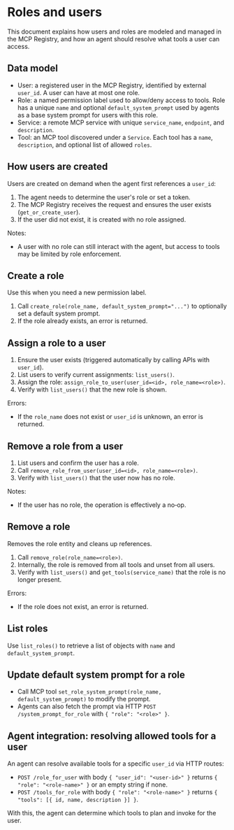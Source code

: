 # Roles and users

This document explains how users and roles are modeled and managed in the MCP Registry, and how an agent should resolve what tools a user can access.

## Data model

- User: a registered user in the MCP Registry, identified by external `user_id`. A user can have at most one role.
- Role: a named permission label used to allow/deny access to tools. Role has a unique `name` and optional `default_system_prompt` used by agents as a base system prompt for users with this role.
- Service: a remote MCP service with unique `service_name`, `endpoint`, and `description`.
- Tool: an MCP tool discovered under a `Service`. Each tool has a `name`, `description`, and optional list of allowed `roles`.

## How users are created

Users are created on demand when the agent first references a `user_id`:

1. The agent needs to determine the user's role or set a token.
2. The MCP Registry receives the request and ensures the user exists (`get_or_create_user`).
3. If the user did not exist, it is created with no role assigned.

Notes:
- A user with no role can still interact with the agent, but access to tools may be limited by role enforcement.

## Create a role

Use this when you need a new permission label.

1. Call `create_role(role_name, default_system_prompt="...")` to optionally set a default system prompt.
2. If the role already exists, an error is returned.

## Assign a role to a user

1. Ensure the user exists (triggered automatically by calling APIs with `user_id`).
2. List users to verify current assignments: `list_users()`.
3. Assign the role: `assign_role_to_user(user_id=<id>, role_name=<role>)`.
4. Verify with `list_users()` that the new role is shown.

Errors:
- If the `role_name` does not exist or `user_id` is unknown, an error is returned.

## Remove a role from a user

1. List users and confirm the user has a role.
2. Call `remove_role_from_user(user_id=<id>, role_name=<role>)`.
3. Verify with `list_users()` that the user now has no role.

Notes:
- If the user has no role, the operation is effectively a no‑op.

## Remove a role

Removes the role entity and cleans up references.

1. Call `remove_role(role_name=<role>)`.
2. Internally, the role is removed from all tools and unset from all users.
3. Verify with `list_users()` and `get_tools(service_name)` that the role is no longer present.

Errors:
- If the role does not exist, an error is returned.

## List roles

Use `list_roles()` to retrieve a list of objects with `name` and `default_system_prompt`.

## Update default system prompt for a role

- Call MCP tool `set_role_system_prompt(role_name, default_system_prompt)` to modify the prompt.
- Agents can also fetch the prompt via HTTP `POST /system_prompt_for_role` with `{ "role": "<role>" }`.

## Agent integration: resolving allowed tools for a user

An agent can resolve available tools for a specific `user_id` via HTTP routes:

- `POST /role_for_user` with body `{ "user_id": "<user-id>" }` returns `{ "role": "<role-name>" }` or an empty string if none.
- `POST /tools_for_role` with body `{ "role": "<role-name>" }` returns `{ "tools": [{ id, name, description }] }`.

With this, the agent can determine which tools to plan and invoke for the user.